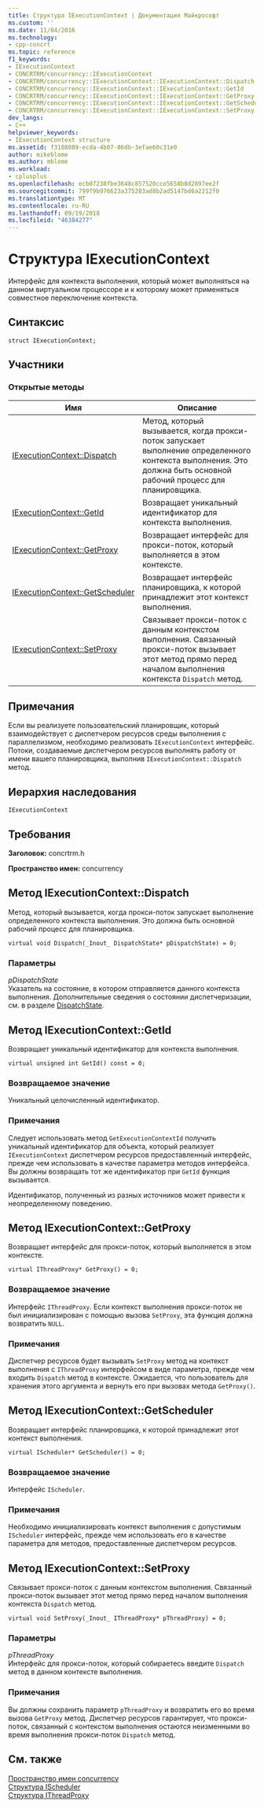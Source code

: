 ```yaml
---
title: Структура IExecutionContext | Документация Майкрософт
ms.custom: ''
ms.date: 11/04/2016
ms.technology:
- cpp-concrt
ms.topic: reference
f1_keywords:
- IExecutionContext
- CONCRTRM/concurrency::IExecutionContext
- CONCRTRM/concurrency::IExecutionContext::IExecutionContext::Dispatch
- CONCRTRM/concurrency::IExecutionContext::IExecutionContext::GetId
- CONCRTRM/concurrency::IExecutionContext::IExecutionContext::GetProxy
- CONCRTRM/concurrency::IExecutionContext::IExecutionContext::GetScheduler
- CONCRTRM/concurrency::IExecutionContext::IExecutionContext::SetProxy
dev_langs:
- C++
helpviewer_keywords:
- IExecutionContext structure
ms.assetid: f3108089-ecda-4b07-86db-3efae60c31e0
author: mikeblome
ms.author: mblome
ms.workload:
- cplusplus
ms.openlocfilehash: ecb07238fbe3648c857520cce5658b8d2897ee2f
ms.sourcegitcommit: 799f9b976623a375203ad8b2ad5147bd6a2212f0
ms.translationtype: MT
ms.contentlocale: ru-RU
ms.lasthandoff: 09/19/2018
ms.locfileid: "46384277"
---
```

# <a name="iexecutioncontext-structure"></a>Структура IExecutionContext

Интерфейс для контекста выполнения, который может выполняться на данном виртуальном процессоре и к которому может применяться совместное переключение контекста.

## <a name="syntax"></a>Синтаксис

```
struct IExecutionContext;
```

## <a name="members"></a>Участники

### <a name="public-methods"></a>Открытые методы

|Имя|Описание|
|----------|-----------------|
|[IExecutionContext::Dispatch](#dispatch)|Метод, который вызывается, когда прокси-поток запускает выполнение определенного контекста выполнения. Это должна быть основной рабочий процесс для планировщика.|
|[IExecutionContext::GetId](#getid)|Возвращает уникальный идентификатор для контекста выполнения.|
|[IExecutionContext::GetProxy](#getproxy)|Возвращает интерфейс для прокси-поток, который выполняется в этом контексте.|
|[IExecutionContext::GetScheduler](#getscheduler)|Возвращает интерфейс планировщика, к которой принадлежит этот контекст выполнения.|
|[IExecutionContext::SetProxy](#setproxy)|Связывает прокси-поток с данным контекстом выполнения. Связанный прокси-поток вызывает этот метод прямо перед началом выполнения контекста `Dispatch` метод.|

## <a name="remarks"></a>Примечания

Если вы реализуете пользовательский планировщик, который взаимодействует с диспетчером ресурсов среды выполнения с параллелизмом, необходимо реализовать `IExecutionContext` интерфейс. Потоки, создаваемые диспетчером ресурсов выполнять работу от имени вашего планировщика, выполнив `IExecutionContext::Dispatch` метод.

## <a name="inheritance-hierarchy"></a>Иерархия наследования

`IExecutionContext`

## <a name="requirements"></a>Требования

**Заголовок:** concrtrm.h

**Пространство имен:** concurrency

##  <a name="dispatch"></a>  Метод IExecutionContext::Dispatch

Метод, который вызывается, когда прокси-поток запускает выполнение определенного контекста выполнения. Это должна быть основной рабочий процесс для планировщика.

```
virtual void Dispatch(_Inout_ DispatchState* pDispatchState) = 0;
```

### <a name="parameters"></a>Параметры

*pDispatchState*<br/>
Указатель на состояние, в котором отправляется данного контекста выполнения. Дополнительные сведения о состоянии диспетчеризации, см. в разделе [DispatchState](dispatchstate-structure.md).

##  <a name="getid"></a>  Метод IExecutionContext::GetId

Возвращает уникальный идентификатор для контекста выполнения.

```
virtual unsigned int GetId() const = 0;
```

### <a name="return-value"></a>Возвращаемое значение

Уникальный целочисленный идентификатор.

### <a name="remarks"></a>Примечания

Следует использовать метод `GetExecutionContextId` получить уникальный идентификатор для объекта, который реализует `IExecutionContext` диспетчером ресурсов предоставленный интерфейс, прежде чем использовать в качестве параметра методов интерфейса. Вы должны возвращать тот же идентификатор при `GetId` функция вызывается.

Идентификатор, полученный из разных источников может привести к неопределенному поведению.

##  <a name="getproxy"></a>  Метод IExecutionContext::GetProxy

Возвращает интерфейс для прокси-поток, который выполняется в этом контексте.

```
virtual IThreadProxy* GetProxy() = 0;
```

### <a name="return-value"></a>Возвращаемое значение

Интерфейс `IThreadProxy`. Если контекст выполнения прокси-поток не был инициализирован с помощью вызова `SetProxy`, эта функция должна возвратить `NULL`.

### <a name="remarks"></a>Примечания

Диспетчер ресурсов будет вызывать `SetProxy` метод на контекст выполнения с `IThreadProxy` интерфейсом в виде параметра, прежде чем входить `Dispatch` метод в контексте. Ожидается, что пользователь для хранения этого аргумента и вернуть его при вызовах метода `GetProxy()`.

##  <a name="getscheduler"></a>  Метод IExecutionContext::GetScheduler

Возвращает интерфейс планировщика, к которой принадлежит этот контекст выполнения.

```
virtual IScheduler* GetScheduler() = 0;
```

### <a name="return-value"></a>Возвращаемое значение

Интерфейс `IScheduler`.

### <a name="remarks"></a>Примечания

Необходимо инициализировать контекст выполнения с допустимым `IScheduler` интерфейс, прежде чем использовать его в качестве параметра для методов, предоставленные диспетчером ресурсов.

##  <a name="setproxy"></a>  Метод IExecutionContext::SetProxy

Связывает прокси-поток с данным контекстом выполнения. Связанный прокси-поток вызывает этот метод прямо перед началом выполнения контекста `Dispatch` метод.

```
virtual void SetProxy(_Inout_ IThreadProxy* pThreadProxy) = 0;
```

### <a name="parameters"></a>Параметры

*pThreadProxy*<br/>
Интерфейс для прокси-поток, который собираетесь введите `Dispatch` метод в данном контексте выполнения.

### <a name="remarks"></a>Примечания

Вы должны сохранить параметр `pThreadProxy` и возвратить его во время вызова `GetProxy` метод. Диспетчер ресурсов гарантирует, что прокси-поток, связанный с контекстом выполнения остаются неизменными во время выполнения прокси-поток `Dispatch` метод.

## <a name="see-also"></a>См. также

[Пространство имен concurrency](concurrency-namespace.md)<br/>
[Структура IScheduler](ischeduler-structure.md)<br/>
[Структура IThreadProxy](ithreadproxy-structure.md)
